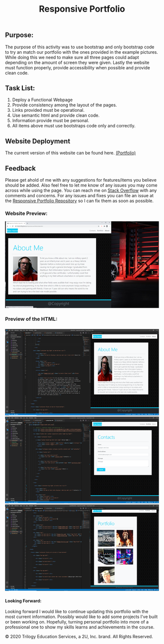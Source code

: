 <header>
    <h1>Responsive Portfolio</h1>
</header>

<body>

<h2>Purpose:</h2>
    
<p> The purpose of this activity was to use bootstrap and only bootstrap code to try an match our portfolio with the ones provided in the example pictures. While doing this we need to make sure all three pages could adapt depending on the amount of screen they were given. Lastly the website must function properly, provide accessibility when possible and provide clean code. </p>

<h2>Task List:</h2>

<ol>
    <li> Deploy a Functional Webpage </li>
    <li> Provide consistency among the layout of the pages. </li>
    <li> Links provided must be operational. </li>
    <li> Use semantic html and provide clean code. </li>
    <li> Information provide must be personal. </li>
    <li> All items above must use bootstraps code only and correctly. </li>
</ol>

<h2>Website Deployment</h2>

<p> The current version of this website can be found here. <a href="https://bhamm90.github.io/responsive-portfolio/">(Portfolio)</a>

<h2>Feedback</h2>

<p> Please get ahold of me with any suggestions for features/items you believe should be added. Also feel free to let me know of any issues you may come across while using the page. You can reach me on <a href="https://stackoverflow.com/users/14324130/bhamm90">Stack Overflow</a> with any comments and concerns. For any issues and fixes you can file an issue at the <a href="https://github.com/BHamm90/responsive-portfolio">Responsive Portfolio Repository</a> so I can fix them as soon as possible. </p>

<h3>Website Preview:</h3>

<img src="Images/RPsite.png">

<h3>Preview of the HTML: <h3>

<img src="Images/About.png">

<br>

<img src="Images/Contacts.png">

<br>

<img src="Images/Favorites.png">

<h4>Looking Forward: </h4>

<p> Looking forward I would like to continue updating this portfolio with the most current information. Possibly would like to add some projects I've built or been working on. Hopefully, turning personal portfolio into more of a professional one to show my skills learns and achievements in the course.

<Footer>
 <p> © 2020 Trilogy Education Services, a 2U, Inc. brand. All Rights Reserved. </p>
</Footer>